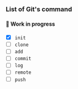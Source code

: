 ### List of Git's command
#### :construction: Work in progress

- [x] `init`
- [ ] `clone`
- [ ] `add`
- [ ] `commit`
- [ ] `log`
- [ ] `remote`
- [ ] `push`
